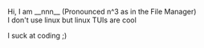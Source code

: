 Hi, I am \_\_nnn\_\_ (Pronounced n^3 as in the File Manager)  
I don't use linux but linux TUIs are cool

I suck at coding
;)
